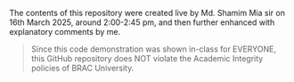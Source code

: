 The contents of this repository were created live by Md. Shamim Mia sir on 16th March 2025, around 2:00-2:45 pm, and then further enhanced with explanatory comments by me.
> Since this code demonstration was shown in-class for EVERYONE, this GitHub repository does NOT violate the Academic Integrity policies of BRAC University.
